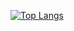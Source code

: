 
[![Top Langs](https://github-readme-stats.vercel.app/api/top-langs/?username=RaulRonald&layout=compact)](https://github.com/RaulRonald/github-readme-stats)

